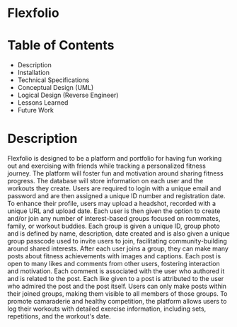 # Flexfolio 

# Table of Contents
-	Description
-	Installation
-	Technical Specifications
-	Conceptual Design (UML)
-	Logical Design (Reverse Engineer) 
-	Lessons Learned
-	Future Work
  
# Description

Flexfolio is designed to be a platform and portfolio for having fun working out and exercising with friends while tracking a personalized fitness journey. The platform will foster fun and motivation around sharing fitness progress. The database will store information on each user and the workouts they create. Users are required to login with a unique email and password and are then assigned a unique ID number and registration date. To enhance their profile, users may upload a headshot, recorded with a unique URL and upload date. 
Each user is then given the option to create and/or join any number of interest-based groups focused on roommates, family, or workout buddies. Each group is given a unique ID, group photo and is defined by name, description, date created and is also given a unique group passcode used to invite users to join, facilitating community-building around shared interests. After each user joins a group, they can make many posts about fitness achievements with images and captions. Each post is open to many likes and comments from other users, fostering interaction and motivation. Each comment is associated with the user who authored it and is related to the post. Each like given to a post is attributed to the user who admired the post and the post itself. Users can only make posts within their joined groups, making them visible to all members of those groups. To promote camaraderie and healthy competition, the platform allows users to log their workouts with detailed exercise information, including sets, repetitions, and the workout's date.

